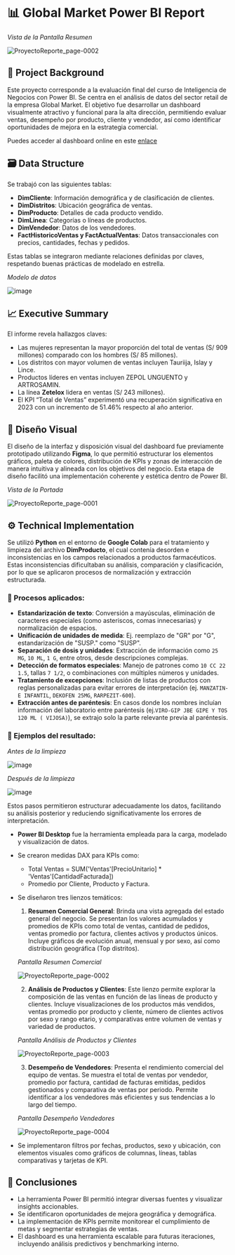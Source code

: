 # 📊 Global Market Power BI Report

_Vista de la Pantalla Resumen_

![ProyectoReporte_page-0002](https://github.com/user-attachments/assets/7e7932c7-0054-4a78-8690-718d50559d80)


## 🏢 Project Background

Este proyecto corresponde a la evaluación final del curso de Inteligencia de Negocios con Power BI. Se centra en el análisis de datos del sector retail de la empresa Global Market. El objetivo fue desarrollar un dashboard visualmente atractivo y funcional para la alta dirección, permitiendo evaluar ventas, desempeño por producto, cliente y vendedor, así como identificar oportunidades de mejora en la estrategia comercial.

Puedes acceder al dashboard online en este [enlace](https://app.powerbi.com/view?r=eyJrIjoiZjM3YTcwYzItYWFkYy00NzU0LTliMWItNzE5ZjNiNDQyZjEzIiwidCI6IjBlMGNiMDYwLTA5YWQtNDlmNS1hMDA1LTY4YjliNDlhYTFmNiIsImMiOjR9&pageName=2a594790742e802d06a0)

## 🗃️ Data Structure

Se trabajó con las siguientes tablas:

* **DimCliente**: Información demográfica y de clasificación de clientes.
* **DimDistritos**: Ubicación geográfica de ventas.
* **DimProducto**: Detalles de cada producto vendido.
* **DimLinea**: Categorías o líneas de productos.
* **DimVendedor**: Datos de los vendedores.
* **FactHistoricoVentas y FactActualVentas**: Datos transaccionales con precios, cantidades, fechas y pedidos.

Estas tablas se integraron mediante relaciones definidas por claves, respetando buenas prácticas de modelado en estrella.

_Modelo de datos_

![image](https://github.com/user-attachments/assets/9bb0192c-cfe3-4c6b-a76b-b830910e1ab7)


## 📈 Executive Summary

El informe revela hallazgos claves:

* Las mujeres representan la mayor proporción del total de ventas (S/ 909 millones) comparado con los hombres (S/ 85 millones).
* Los distritos con mayor volumen de ventas incluyen Tauriija, Islay y Lince.
* Productos líderes en ventas incluyen ZEPOL UNGUENTO y ARTROSAMIN.
* La línea **Zetelox** lidera en ventas (S/ 243 millones).
* El KPI “Total de Ventas” experimentó una recuperación significativa en 2023 con un incremento de 51.46% respecto al año anterior.

## 🎨 Diseño Visual

El diseño de la interfaz y disposición visual del dashboard fue previamente prototipado utilizando **Figma**, lo que permitió estructurar los elementos gráficos, paleta de colores, distribución de KPIs y zonas de interacción de manera intuitiva y alineada con los objetivos del negocio. Esta etapa de diseño facilitó una implementación coherente y estética dentro de Power BI.

_Vista de la Portada_

![ProyectoReporte_page-0001](https://github.com/user-attachments/assets/d3766390-3fe1-40eb-9edf-61036b2ac89d)


## ⚙️ Technical Implementation

Se utilizó **Python** en el entorno de **Google Colab** para el tratamiento y limpieza del archivo **DimProducto**, el cual contenía desorden e inconsistencias en los campos relacionados a productos farmacéuticos. Estas inconsistencias dificultaban su análisis, comparación y clasificación, por lo que se aplicaron procesos de normalización y extracción estructurada.

### 🧪 Procesos aplicados:

- **Estandarización de texto**: Conversión a mayúsculas, eliminación de caracteres especiales (como asteriscos, comas innecesarias) y normalización de espacios.
- **Unificación de unidades de medida**: Ej. reemplazo de "GR" por "G", estandarización de "SUSP." como "SUSP".
- **Separación de dosis y unidades**: Extracción de información como `25 MG`, `10 ML`, `1 G`, entre otros, desde descripciones complejas.
- **Detección de formatos especiales**: Manejo de patrones como `10 CC 22 1.5`, tallas `7 1/2`, o combinaciones con múltiples números y unidades.
- **Tratamiento de excepciones**: Inclusión de listas de productos con reglas personalizadas para evitar errores de interpretación (ej. `MANZATIN-E INFANTIL`, `DEKOFEN 25MG`, `RARPEZIT-600`).
- **Extracción antes de paréntesis**: En casos donde los nombres incluían información del laboratorio entre paréntesis (ej.`VIRO-GIP JBE GIPE Y TOS 120 ML ( VIJOSA)`), se extrajo solo la parte relevante previa al paréntesis.

### 🧾 Ejemplos del resultado:

_Antes de la limpieza_

![image](https://github.com/user-attachments/assets/4ffc39e5-329d-4282-8962-7e491b8213e2)

_Después de la limpieza_

![image](https://github.com/user-attachments/assets/594973f1-1c85-4bb1-83b5-352e3ca55bc0)

Estos pasos permitieron estructurar adecuadamente los datos, facilitando su análisis posterior y reduciendo significativamente los errores de interpretación.

* **Power BI Desktop** fue la herramienta empleada para la carga, modelado y visualización de datos.

* Se crearon medidas DAX para KPIs como:

  * Total Ventas = SUM('Ventas'\[PrecioUnitario] \* 'Ventas'\[CantidadFacturada])
  * Promedio por Cliente, Producto y Factura.

* Se diseñaron tres lienzos temáticos:

  1. **Resumen Comercial General**: Brinda una vista agregada del estado general del negocio. Se presentan los valores acumulados y promedios de KPIs como total de ventas, cantidad de pedidos, ventas promedio por factura, clientes activos y productos únicos. Incluye gráficos de evolución anual, mensual y por sexo, así como distribución geográfica (Top distritos).

   _Pantalla Resumen Comercial_
  
   ![ProyectoReporte_page-0002](https://github.com/user-attachments/assets/994c7020-ad71-4e3f-9760-2893d9cede09)


  2. **Análisis de Productos y Clientes**: Este lienzo permite explorar la composición de las ventas en función de las líneas de producto y clientes. Incluye visualizaciones de los productos más vendidos, ventas promedio por producto y cliente, número de clientes activos por sexo y rango etario, y comparativas entre volumen de ventas y variedad de productos.

  _Pantalla Análisis de Productos y Clientes_

  ![ProyectoReporte_page-0003](https://github.com/user-attachments/assets/dd25c960-45a3-4ec1-8c18-080fc2db0040)


  3. **Desempeño de Vendedores**: Presenta el rendimiento comercial del equipo de ventas. Se muestra el total de ventas por vendedor, promedio por factura, cantidad de facturas emitidas, pedidos gestionados y comparativa de ventas por periodo. Permite identificar a los vendedores más eficientes y sus tendencias a lo largo del tiempo.

  _Pantalla Desempeño Vendedores_
 
  ![ProyectoReporte_page-0004](https://github.com/user-attachments/assets/a870ad47-4cbe-4798-9a34-d31efc42260a)


* Se implementaron filtros por fechas, productos, sexo y ubicación, con elementos visuales como gráficos de columnas, líneas, tablas comparativas y tarjetas de KPI.

## 📌 Conclusiones

* La herramienta Power BI permitió integrar diversas fuentes y visualizar insights accionables.
* Se identificaron oportunidades de mejora geográfica y demográfica.
* La implementación de KPIs permite monitorear el cumplimiento de metas y segmentar estrategias de ventas.
* El dashboard es una herramienta escalable para futuras iteraciones, incluyendo análisis predictivos y benchmarking interno.
